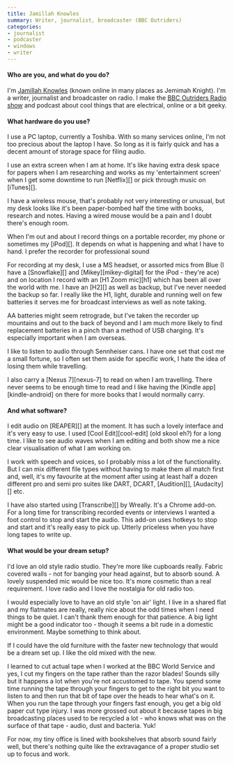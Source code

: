 ```yaml
---
title: Jamillah Knowles
summary: Writer, journalist, broadcaster (BBC Outriders)
categories:
- journalist
- podcaster
- windows
- writer
---
```


#### Who are you, and what do you do?

I'm [Jamillah Knowles](https://en.wikipedia.org/wiki/Jamillah_Knowles "Jamillah's Wikipedia entry.") (known online in many places as Jemimah Knight). I'm a writer, journalist and broadcaster on radio. I make the [BBC Outriders Radio show](http://www.bbc.co.uk/blogs/outriders/ "A radio broadcast about the web.") and podcast about cool things that are electrical, online or a bit geeky.

#### What hardware do you use?

I use a PC laptop, currently a Toshiba. With so many services online, I'm not too precious about the laptop I have. So long as it is fairly quick and has a decent amount of storage space for filing audio.

I use an extra screen when I am at home. It's like having extra desk space for papers when I am researching and works as my 'entertainment screen' when I get some downtime to run [Netflix][] or pick through music on [iTunes][].

I have a wireless mouse, that's probably not very interesting or unusual, but my desk looks like it's been paper-bombed half the time with books, research and notes. Having a wired mouse would be a pain and I doubt there's enough room.

When I'm out and about I record things on a portable recorder, my phone or sometimes my [iPod][]. It depends on what is happening and what I have to hand. I prefer the recorder for professional sound

For recording at my desk, I use a MS headset, or assorted mics from Blue (I have a [Snowflake][] and [Mikey][mikey-digital] for the iPod - they're ace) and on location I record with an [H1 Zoom mic][h1] which has been all over the world with me. I have an [H2][] as well as backup, but I've never needed the backup so far. I really like the H1, light, durable and running well on few batteries it serves me for broadcast interviews as well as note taking.

AA batteries might seem retrograde, but I've taken the recorder up mountains and out to the back of beyond and I am much more likely to find replacement batteries in a pinch than a method of USB charging. It's especially important when I am overseas.

I like to listen to audio through Sennheiser cans. I have one set that cost me a small fortune, so I often set them aside for specific work, I hate the idea of losing them while travelling.

I also carry a [Nexus 7][nexus-7] to read on when I am travelling. There never seems to be enough time to read and I like having the [Kindle app][kindle-android] on there for more books that I would normally carry.

#### And what software?

I edit audio on [REAPER][] at the moment. It has such a lovely interface and it's very easy to use. I used [Cool Edit][cool-edit] (old skool eh?) for a long time. I like to see audio waves when I am editing and both show me a nice clear visualisation of what I am working on.

I work with speech and voices, so I probably miss a lot of the functionality. But I can mix different file types without having to make them all match first and, well, it's my favourite at the moment after using at least half a dozen different pro and semi pro suites like DART, DCART, [Audition][], [Audacity][] etc.

I have also started using [Transcribe][] by Wreally. It's a Chrome add-on. For a long time for transcribing recorded events or interviews I wanted a foot control to stop and start the audio. This add-on uses hotkeys to stop and start and it's really easy to pick up. Utterly priceless when you have long tapes to write up. 

#### What would be your dream setup?

I'd love an old style radio studio. They're more like cupboards really. Fabric covered walls - not for banging your head against, but to absorb sound. A lovely suspended mic would be nice too. It's more cosmetic than a real requirement. I love radio and I love the nostalgia for old radio too. 

I would especially love to have an old style 'on air' light. I live in a shared flat and my flatmates are really, really nice about the odd times when I need things to be quiet. I can't thank them enough for that patience. A big light might be a good indicator too - though it seems a bit rude in a domestic environment. Maybe something to think about.

If I could have the old furniture with the faster new technology that would be a dream set up. I like the old mixed with the new. 

I learned to cut actual tape when I worked at the BBC World Service and yes, I cut my fingers on the tape rather than the razor blades! Sounds silly but it happens a lot when you're not accustomed to tape. You spend some time running the tape through your fingers to get to the right bit you want to listen to and then run that bit of tape over the heads to hear what's on it. When you run the tape through your fingers fast enough, you get a big old paper cut type injury. 
I was more grossed out about it because tapes in big broadcasting places used to be recycled a lot - who knows what was on the surface of that tape - audio, dust and bacteria. Yuk!

For now, my tiny office is lined with bookshelves that absorb sound fairly well, but there's nothing quite like the extravagance of a proper studio set up to focus and work.